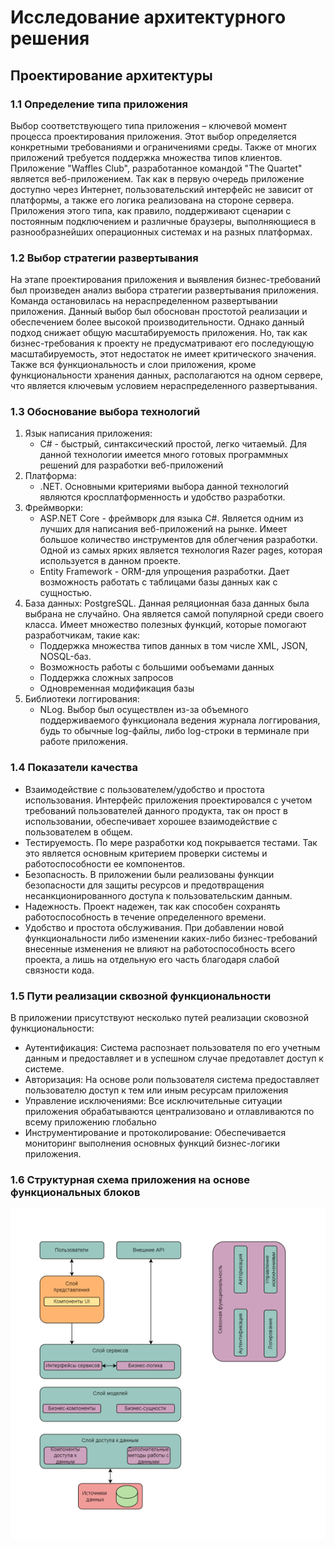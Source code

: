 # Исследование архитектурного решения
## Проектирование архитектуры

### 1.1 Определение типа приложения
Выбор соответствующего типа приложения – ключевой момент процесса проектирования приложения.
Этот выбор определяется конкретными требованиями и ограничениями среды.
Также от многих приложений требуется поддержка множества типов клиентов.
Приложение "Waffles Club", разработанное командой "The Quartet" является веб-приложением.
Так как в первую очередь приложение доступно через Интернет, пользовательский интерфейс не зависит от платформы, а также его логика реализована на стороне сервера.
Приложения этого типа, как правило, поддерживают сценарии с постоянным подключением и различные браузеры, 
выполняющиеся в разнообразнейших операционных системах и на разных платформах.

### 1.2 Выбор стратегии развертывания
На этапе проектирования приложения и выявления бизнес-требований был произведен анализ выбора стратегии развертывания приложения. 
Команда остановилась на нераспределенном развертывании приложения. Данный выбор был обоснован простотой реализации и обеспечением более высокой производительности. 
Однако данный подход снижает общую масштабируемость приложения. 
Но, так как бизнес-требования к проекту не предусматривают его последующую масштабируемость, этот недостаток не имеет критического значения.
Также вся функциональность и слои приложения, кроме
функциональности хранения данных, располагаются на одном сервере, что является ключевым условием нераспределенного развертывания.

### 1.3 Обоснование выбора технологий
1. Язык написания приложения:
   - C# - быстрый, синтаксический простой, легко читаемый. Для данной технологии имеется много готовых программных решений для разработки веб-приложений
2. Платформа:
   - .NET. Основными критериями выбора данной технологий являются кросплатформенность и удобство разработки.
3. Фреймворки: 
    - ASP.NET Core - фреймворк для языка C#. Является одним из лучших для написания веб-приложений на рынке.
  Имеет большое количество инструментов для облегчения разработки. Одной из самых ярких является технология Razer pages, которая используется в данном проекте. 
   - Entity Framework - ORM-для упрощения разработки. Дает возможность работать с таблицами базы данных как с сущностью.
4. База данных: PostgreSQL. Данная реляционная база данных была выбрана не случайно. Она является самой популярной среди своего класса. Имеет множество полезных функций, которые помогают разработчикам, такие как: 
    - Поддержка множества типов данных в том числе XML, JSON, NOSQL-баз.
    - Возможность работы с большими ообъемами данных
    - Поддержка сложных запросов
    - Одновременная модификация базы
5. Библиотеки логгирования:
   - NLog. Выбор был осуществлен из-за объемного поддерживаемого функционала ведения журнала логгирования, будь то обычные log-файлы, либо log-строки в терминале при работе приложения.

### 1.4 Показатели качества
- Взаимодействие с пользователем/удобство и простота использования. Интерфейс приложения проектировался с учетом требований пользователей данного продукта, так он прост в использовании, обеспечивает хорошее взаимодействие с пользователем в общем. 
- Тестируемость. По мере разработки код покрывается тестами. Так это является основным критерием проверки системы и работоспособности ее компонентов.
- Безопасность. В приложении были реализованы функции безопасности для защиты ресурсов и предотвращения несанкционированного доступа к пользовательским данным.
- Надежность. Проект надежен, так как способен сохранять работоспособность в течение определенного времени.
- Удобство и простота обслуживания. При добавлении новой функциональности либо изменении каких-либо бизнес-требований внесенные изменения не влияют на работоспособность всего проекта, а лишь на отдельную его часть благодаря слабой связности кода.

### 1.5 Пути реализации сквозной функциональности
В приложении присутствуют несколько путей реализации сковозной функциональности:
- Аутентификация: Система распознает пользователя по его учетным данным и предоставляет и в успешном случае предотавлет доступ к системе. 
- Авторизация: На основе роли пользователя система предоставляет пользователю доступ к тем или иным ресурсам приложения
- Управление исключениями: Все исключительные ситуации приложения обрабатываются централизовано и отлавливаются по всему приложению глобально
- Инструментирование и протоколирование: Обеспечивается мониторинг выполнения основных функций бизнес-логики приложения.

### 1.6 Структурная схема приложения на основе функциональных блоков

![Схема приложения](schema.png)
